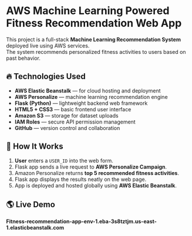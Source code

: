 # AWS Machine Learning Powered Fitness Recommendation Web App

This project is a full-stack **Machine Learning Recommendation System** deployed live using AWS services.  
The system recommends personalized fitness activities to users based on past behavior.

## 🔥 Technologies Used

- **AWS Elastic Beanstalk** — for cloud hosting and deployment
- **AWS Personalize** — machine learning recommendation engine
- **Flask (Python)** — lightweight backend web framework
- **HTML5 + CSS3** — basic frontend user interface
- **Amazon S3** — storage for dataset uploads
- **IAM Roles** — secure API permission management
- **GitHub** — version control and collaboration


## 🚀 How It Works

1. **User** enters a `USER_ID` into the web form.
2. Flask app sends a live request to **AWS Personalize Campaign**.
3. Amazon Personalize returns **top 5 recommended fitness activities**.
4. Flask app displays the results neatly on the web page.
5. App is deployed and hosted globally using **AWS Elastic Beanstalk**.

## 🌎 Live Demo

**Fitness-recommendation-app-env-1.eba-3s8tztjm.us-east-1.elasticbeanstalk.com**

